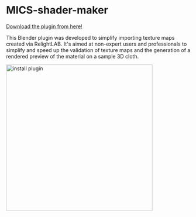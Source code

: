 # MICS-shader-maker


[Download the plugin from here!](https://github.com/rikkarlo/MICS-shader-maker/releases/download/v1.7.0/MICS.shader.maker.1.7.0.zip)


This Blender plugin was developed to simplify importing texture maps created via RelightLAB.
It's aimed at non-expert users and professionals to simplify and speed up the validation of texture maps and the generation of a rendered preview of the material on a sample 3D cloth.


<img src="https://github.com/user-attachments/assets/fe67d33f-a5f2-4f2a-b1b5-a6220deadd2f" alt="install plugin" width="400" height="">

